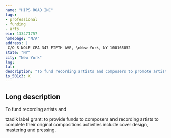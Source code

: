 ```yaml
---
name: "HIPS ROAD INC"
tags:
- professional
- funding
- arts
ein: 133471757
homepage: "N/A"
address: |
 C/O S NOLE CPA 347 FIFTH AVE, \nNew York, NY 100165052
state: "NY"
city: "New York"
lng: 
lat: 
description: "To fund recording artists and composers to promote artistic development and cultural exchanges"
is_501c3: X
---
```


## Long description

To fund recording artists and
  
  tzadik label grant: to provide funds to composers and recording artists to complete their original compositions activities include cover design, mastering and pressing. 
